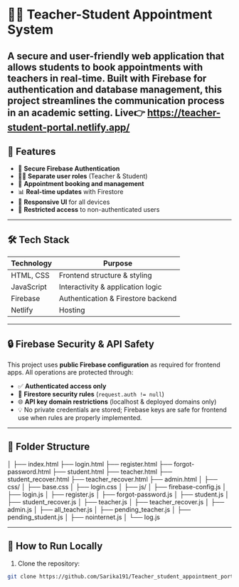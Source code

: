 # 🧑‍🏫 Teacher-Student Appointment System

A secure and user-friendly web application that allows students to book appointments with teachers in real-time. Built with **Firebase** for authentication and database management, this project streamlines the communication process in an academic setting.
Live👉 https://teacher-student-portal.netlify.app/
---

## 📌 Features

- 🔐 **Secure Firebase Authentication**  
- 👨‍🎓 **Separate user roles** (Teacher & Student)  
- 📅 **Appointment booking and management**  
- 📊 **Real-time updates** with Firestore  
- 📱 **Responsive UI** for all devices  
- 🚫 **Restricted access** to non-authenticated users  

---

## 🛠️ Tech Stack

| Technology        | Purpose                               |
|------------------|---------------------------------------|
| HTML, CSS        | Frontend structure & styling           |
| JavaScript       | Interactivity & application logic     |
| Firebase         | Authentication & Firestore backend    |
| Netlify          | Hosting                               |

---

## 🔒 Firebase Security & API Safety

This project uses **public Firebase configuration** as required for frontend apps. All operations are protected through:

- ✅ **Authenticated access only**  
- 🔐 **Firestore security rules** (`request.auth != null`)  
- 🌐 **API key domain restrictions** (localhost & deployed domains only)  
- 💡 No private credentials are stored; Firebase keys are safe for frontend use when rules are properly implemented.

---

## 📂 Folder Structure
│
├── index.html
├── login.html
├── register.html
├── forgot-password.html
├── student.html
├── teacher.html
├── student_recover.html
├── teacher_recover.html
├── admin.html
│
├── css/
│ ├── base.css
│ ├── login.css
│
├── js/
│ ├── firebase-config.js
│ ├── login.js
│ ├── register.js
│ ├── forgot-password.js
│ ├── student.js
│ ├── student_recover.js
│ ├── teacher.js
│ ├── teacher_recover.js
│ ├── admin.js
│ ├── all_teacher.js
│ ├── pending_teacher.js
│ ├── pending_student.js
│ ├── nointernet.js
│ └── log.js

---

## 🚀 How to Run Locally

1. Clone the repository:
```bash
git clone https://github.com/Sarika191/Teacher_student_appointment_portal.git

